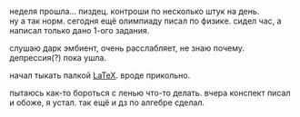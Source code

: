 неделя прошла... пиздец. контроши по несколько штук на день.  
ну а так норм. сегодня ещё олимпиаду писал по физике. сидел час, а написал только дано 1-ого задания.

слушаю дарк эмбиент, очень расслабляет, не знаю почему. депрессия(?) пока ушла.

начал тыкать палкой [LaTeX](https://www.latex-project.org). вроде прикольно.

пытаюсь как-то бороться с ленью что-то делать. вчера конспект писал и обоже, я устал. так ещё и дз по алгебре сделал.
